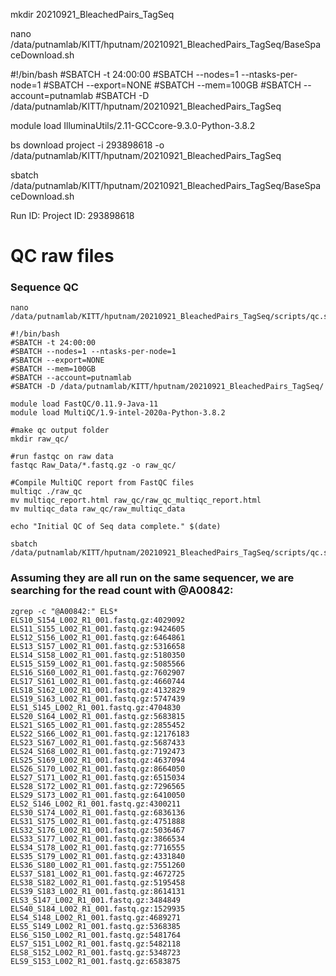 mkdir 20210921_BleachedPairs_TagSeq

nano /data/putnamlab/KITT/hputnam/20210921_BleachedPairs_TagSeq/BaseSpaceDownload.sh

#!/bin/bash
#SBATCH -t 24:00:00
#SBATCH --nodes=1 --ntasks-per-node=1
#SBATCH --export=NONE
#SBATCH --mem=100GB
#SBATCH --account=putnamlab
#SBATCH -D /data/putnamlab/KITT/hputnam/20210921_BleachedPairs_TagSeq

module load IlluminaUtils/2.11-GCCcore-9.3.0-Python-3.8.2

bs download project -i 293898618 -o /data/putnamlab/KITT/hputnam/20210921_BleachedPairs_TagSeq

sbatch /data/putnamlab/KITT/hputnam/20210921_BleachedPairs_TagSeq/BaseSpaceDownload.sh

Run ID: 
Project ID: 293898618

# QC raw files

### Sequence QC
```
nano /data/putnamlab/KITT/hputnam/20210921_BleachedPairs_TagSeq/scripts/qc.sh
```

```
#!/bin/bash
#SBATCH -t 24:00:00
#SBATCH --nodes=1 --ntasks-per-node=1
#SBATCH --export=NONE
#SBATCH --mem=100GB
#SBATCH --account=putnamlab
#SBATCH -D /data/putnamlab/KITT/hputnam/20210921_BleachedPairs_TagSeq/

module load FastQC/0.11.9-Java-11 
module load MultiQC/1.9-intel-2020a-Python-3.8.2

#make qc output folder
mkdir raw_qc/

#run fastqc on raw data
fastqc Raw_Data/*.fastq.gz -o raw_qc/

#Compile MultiQC report from FastQC files
multiqc ./raw_qc
mv multiqc_report.html raw_qc/raw_qc_multiqc_report.html
mv multiqc_data raw_qc/raw_multiqc_data

echo "Initial QC of Seq data complete." $(date)
```

```
sbatch /data/putnamlab/KITT/hputnam/20210921_BleachedPairs_TagSeq/scripts/qc.sh
```

### Assuming they are all run on the same sequencer, we are searching for the read count with @A00842:
```
zgrep -c "@A00842:" ELS*
ELS10_S154_L002_R1_001.fastq.gz:4029092
ELS11_S155_L002_R1_001.fastq.gz:9424605
ELS12_S156_L002_R1_001.fastq.gz:6464861
ELS13_S157_L002_R1_001.fastq.gz:5316658
ELS14_S158_L002_R1_001.fastq.gz:5180350
ELS15_S159_L002_R1_001.fastq.gz:5085566
ELS16_S160_L002_R1_001.fastq.gz:7602907
ELS17_S161_L002_R1_001.fastq.gz:4660744
ELS18_S162_L002_R1_001.fastq.gz:4132829
ELS19_S163_L002_R1_001.fastq.gz:5747439
ELS1_S145_L002_R1_001.fastq.gz:4704830
ELS20_S164_L002_R1_001.fastq.gz:5683815
ELS21_S165_L002_R1_001.fastq.gz:2855452
ELS22_S166_L002_R1_001.fastq.gz:12176183
ELS23_S167_L002_R1_001.fastq.gz:5687433
ELS24_S168_L002_R1_001.fastq.gz:7192473
ELS25_S169_L002_R1_001.fastq.gz:4637094
ELS26_S170_L002_R1_001.fastq.gz:8664050
ELS27_S171_L002_R1_001.fastq.gz:6515034
ELS28_S172_L002_R1_001.fastq.gz:7296565
ELS29_S173_L002_R1_001.fastq.gz:6410050
ELS2_S146_L002_R1_001.fastq.gz:4300211
ELS30_S174_L002_R1_001.fastq.gz:6836136
ELS31_S175_L002_R1_001.fastq.gz:4751888
ELS32_S176_L002_R1_001.fastq.gz:5036467
ELS33_S177_L002_R1_001.fastq.gz:3866534
ELS34_S178_L002_R1_001.fastq.gz:7716555
ELS35_S179_L002_R1_001.fastq.gz:4331840
ELS36_S180_L002_R1_001.fastq.gz:7551260
ELS37_S181_L002_R1_001.fastq.gz:4672725
ELS38_S182_L002_R1_001.fastq.gz:5195458
ELS39_S183_L002_R1_001.fastq.gz:8614131
ELS3_S147_L002_R1_001.fastq.gz:3484849
ELS40_S184_L002_R1_001.fastq.gz:1529935
ELS4_S148_L002_R1_001.fastq.gz:4689271
ELS5_S149_L002_R1_001.fastq.gz:5368385
ELS6_S150_L002_R1_001.fastq.gz:5481764
ELS7_S151_L002_R1_001.fastq.gz:5482118
ELS8_S152_L002_R1_001.fastq.gz:5348723
ELS9_S153_L002_R1_001.fastq.gz:6583875
```


